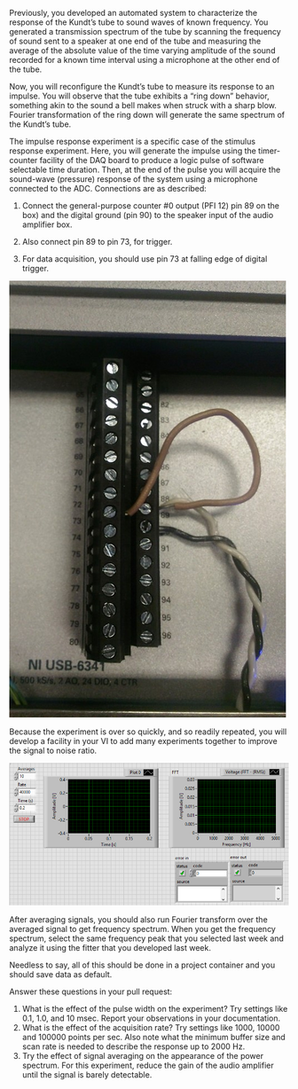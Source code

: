 Previously, you developed an automated system to characterize the response of the Kundt’s tube to sound waves of known frequency. You generated a transmission spectrum of the tube by scanning the frequency of sound sent to a speaker at one end of the tube and measuring the average of the absolute value of the time varying amplitude of the sound recorded for a known time interval using a microphone at the other end of the tube.

Now, you will reconfigure the Kundt’s tube to measure its response to an impulse. You will observe that the tube exhibits a “ring down” behavior, something akin to the sound a bell makes when struck with a sharp blow. Fourier transformation of the ring down will generate the same spectrum of the Kundt’s tube.

The impulse response experiment is a specific case of the stimulus response experiment. Here, you will generate the impulse using the timer-counter facility of the DAQ board to produce a logic pulse of software selectable time duration. Then, at the end of the pulse you will acquire the sound-wave (pressure) response of the system using a microphone connected to the ADC. Connections are as described:

1. Connect the general-purpose counter #0 output (PFI 12) pin 89 on the box) and the digital ground (pin 90) to the speaker input of the audio amplifier box.

2. Also connect pin 89 to pin 73, for trigger.

3. For data acquisition, you should use pin 73 at falling edge of digital trigger.

![Trigger Setup](images/setup.jpg)

Because the experiment is over so quickly, and so readily repeated, you will develop a facility in your VI to add many experiments together to improve the signal to noise ratio.

![Impulse.vi](images/screenshot.png)

After averaging signals, you should also run Fourier transform over the averaged signal to get frequency spectrum. When you get the frequency spectrum, select the same frequency peak that you selected last week and analyze it using the fitter that you developed last week.

Needless to say, all of this should be done in a project container and you should save data as default.

Answer these questions in your pull request:

1. What is the effect of the pulse width on the experiment? Try settings like 0.1, 1.0, and 10 msec. Report your observations in your documentation.
2. What is the effect of the acquisition rate? Try settings like 1000, 10000 and 100000 points per sec. Also note what the minimum buffer size and scan rate is needed to describe the response up to 2000 Hz.
3. Try the effect of signal averaging on the appearance of the power spectrum. For this experiment, reduce the gain of the audio amplifier until the signal is barely detectable.
